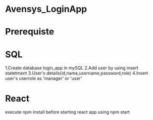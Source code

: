 # Avensys_LoginApp

# Prerequiste
# SQL
1.Create database login_app in mySQL
2.Add user by using insert statetment 
3.User's details(id,name,username,password,role)
4.Insert user's userrole as 'manager' or 'user'

# React
execute npm install before starting react app using npm start

